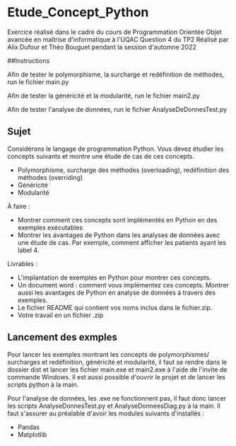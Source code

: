 # Etude_Concept_Python

Exercice réalisé dans le cadre du cours de Programmation Orientée Objet avancée en maîtrise d'informatique à l'UQAC
Question 4 du TP2
Réalisé par Alix Dufour et Théo Bouguet pendant la session d'automne 2022

##Instructions 

Afin de tester le polymorphisme, la surcharge et redéfinition de méthodes, run le fichier main.py

Afin de tester la généricité et la modularité, run le fichier main2.py

Afin de tester l'analyse de données, run le fichier AnalyseDeDonnesTest.py


## Sujet 

Considérons le langage de programmation Python. Vous devez étudier les concepts suivants et montre une
étude de cas de ces concepts.
- Polymorphisme, surcharge des méthodes (overloading), redéfinition des méthodes (overriding)
- Généricité
- Modularité

À faire :
- Montrer comment ces concepts sont implémentés en Python en des exemples exécutables
- Montrer les avantages de Python dans les analyses de données avec une étude de cas. Par
exemple, comment afficher les patients ayant les label 4.

Livrables :
- L'implantation de exemples en Python pour montrer ces concepts.
- Un document word : comment vous implémentez ces concepts. Montrer aussi les avantages de
Python en analyse de données à travers des exemples.
- Le fichier README qui contient vos noms inclus dans le fichier.zip.
- Votre travail en un fichier .zip

## Lancement des exmples

Pour lancer les exemples montrant les concepts de polymorphismes/ surcharges et redéfinition, généricité et modularité, il faut se rendre dans le dossier dist et lancer les fichier main.exe et main2.exe à l'aide de l'invite de commande Windows.
Il est aussi possible d'ouvrir le projet et de lancer les scripts python à la main.

Pour l'analyse de données, les .exe ne fonctionnent pas, il faut donc lancer les scripts AnalyseDonnesTest.py et AnalyseDonneesDiag.py à la main. Il faut s'assurer au préalable d'avoir les modules suivants d'installés : 
  - Pandas
  - Matplotlib

